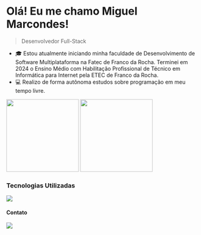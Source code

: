 <!-- Título e descrição -->
# Olá! Eu me chamo Miguel Marcondes!

> Desenvolvedor Full-Stack

<!-- Descrição pessoal e conquistas -->
- 🎓 Estou atualmente iniciando minha faculdade de Desenvolvimento de Software Multiplataforma na Fatec de Franco da Rocha. Terminei em 2024 o Ensino Médio com Habilitação Profissional de Técnico em Informática para Internet pela ETEC de Franco da Rocha.
- 💻 Realizo de forma autônoma estudos sobre programação em meu tempo livre.

<div>
   <img height=190em  src="https://github-readme-stats.vercel.app/api?username=Miguelzzzz&show_icons=true" />
   <img height=190em  src="https://github-readme-stats.vercel.app/api/top-langs/?username=Miguelzzzz&layout=compact&langs_count=20" />
</div>

<!-- Ferramentas e tecnologias -->
### Tecnologias Utilizadas

<img src="https://skillicons.dev/icons?i=html,css,js,bootstrap,php,mysql,laravel,androidstudio,postman,git,vscode">

  
  #### Contato

<div >
<a href="https://br.linkedin.com/in/miguel--marcondes?trk=people-guest_people_search-card" target="blank"><img src="https://img.shields.io/badge/-LinkedIn-%230077B5?style=for-the-badge&logo=linkedin&logoColor=white" target="_blank"></a>
</div>

